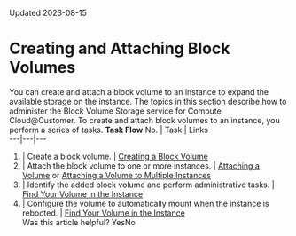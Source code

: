 Updated 2023-08-15
# Creating and Attaching Block Volumes
You can create and attach a block volume to an instance to expand the available storage on the instance. The topics in this section describe how to administer the Block Volume Storage service for Compute Cloud@Customer.
To create and attach block volumes to an instance, you perform a series of tasks.
**Task Flow**
No. | Task | Links  
---|---|---  
1. |  Create a block volume. |  [Creating a Block Volume](https://docs.oracle.com/en-us/iaas/compute-cloud-at-customer/topics/block/creating-a-block-volume.htm#creating-a-block-volume "On Compute Cloud@Customer, block volumes are detachable block storage devices that you can use to dynamically expand the storage capacity of an instance.")  
2. |  Attach the block volume to one or more instances. |  [Attaching a Volume](https://docs.oracle.com/en-us/iaas/compute-cloud-at-customer/topics/block/attaching-a-volume.htm#attaching-a-volume "You attach a volume to a Compute Cloud@Customer instance to expand the available storage on the instance.") or [Attaching a Volume to Multiple Instances](https://docs.oracle.com/en-us/iaas/compute-cloud-at-customer/topics/block/attaching-a-volume-to-multiple-instances.htm#attaching-a-volume-to-multiple-instances "The Compute Cloud@Customer Block Volume service provides the capability to attach a block volume to multiple compute instances. With this feature, you can share block volumes across instances in read/write or read-only mode.")  
3. | Identify the added block volume and perform administrative tasks. | [Find Your Volume in the Instance](https://docs.oracle.com/en-us/iaas/compute-cloud-at-customer/topics/block/find-your-volume-in-the-instance.htm#find-volume-in-the-instance "In Compute Cloud@Customer, when a block volume is initially attached to an instance, the instance sees the volume as a new disk, for example: as device /dev/sdb. This procedure describes how to list the disk devices in an instance so that you can find the volume and administer it in the OS.")  
4. |  Configure the volume to automatically mount when the instance is rebooted. |  [Find Your Volume in the Instance](https://docs.oracle.com/en-us/iaas/compute-cloud-at-customer/topics/block/find-your-volume-in-the-instance.htm#find-volume-in-the-instance "In Compute Cloud@Customer, when a block volume is initially attached to an instance, the instance sees the volume as a new disk, for example: as device /dev/sdb. This procedure describes how to list the disk devices in an instance so that you can find the volume and administer it in the OS.")  
Was this article helpful?
YesNo

